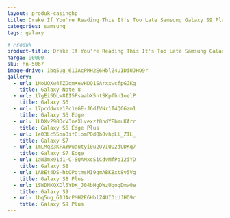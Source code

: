 ```yaml
---
layout: produk-casinghp
title: Drake If You're Reading This It's Too Late Samsung Galaxy S9 Plus Case
categories: samsung
tags: galaxy

# Produk
product-title: Drake If You're Reading This It's Too Late Samsung Galaxy S9 Plus Case
harga: 90000
sku: hn-5067
image-drive: 1bq5ug_61JAcPMH2E6HblZ4UIDiUJHO9r
gallery:
  - url: 1NoUOXw4TZOdmXevHDQ1SArxxwcfpGJKg
    title: Galaxy Note 8
  - url: 17gEi5DLw8II5PsaahX5ntSKpfhnIoelP
    title: Galaxy S6
  - url: 17pcddwse1Pc1eGE-J6dIVNr1T4QG6zm1
    title: Galaxy S6 Edge
  - url: 1LDXv298DcV3neXLvexzf0ndYEbmuKArr
    title: Galaxy S6 Edge Plus
  - url: 1e03Lc55on0ifQlomPQdQb0vhpLl_ZIL_
    title: Galaxy S7
  - url: 1mLMqZ3KFAYWuautyi0u2UVIQU2dUDKq7
    title: Galaxy S7 Edge
  - url: 1aW3mx91d1-C-SQAMxcSiCdvMfPo12iYD
    title: Galaxy S8
  - url: 1ABEt4DS-htOPgtmsMI9qmABKBxt8v5Vg
    title: Galaxy S8 Plus
  - url: 1SWDNKQXDl5YDK_J04bHgDWzUqoqDmw0e
    title: Galaxy S9
  - url: 1bq5ug_61JAcPMH2E6HblZ4UIDiUJHO9r
    title: Galaxy S9 Plus
---
```

